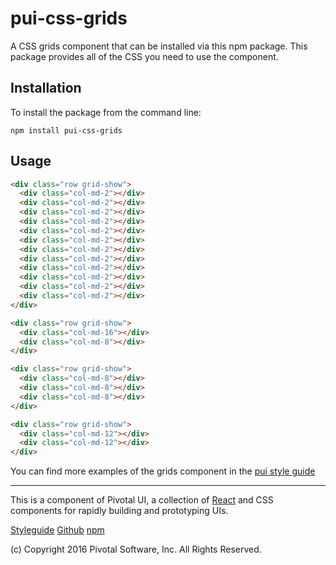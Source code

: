 # pui-css-grids

A CSS grids component that can be installed via this npm package.
This package provides all of the CSS you need to use the component.



## Installation

To install the package from the command line:

```
npm install pui-css-grids
```

## Usage

```html
<div class="row grid-show">
  <div class="col-md-2"></div>
  <div class="col-md-2"></div>
  <div class="col-md-2"></div>
  <div class="col-md-2"></div>
  <div class="col-md-2"></div>
  <div class="col-md-2"></div>
  <div class="col-md-2"></div>
  <div class="col-md-2"></div>
  <div class="col-md-2"></div>
  <div class="col-md-2"></div>
  <div class="col-md-2"></div>
  <div class="col-md-2"></div>
</div>

<div class="row grid-show">
  <div class="col-md-16"></div>
  <div class="col-md-8"></div>
</div>

<div class="row grid-show">
  <div class="col-md-8"></div>
  <div class="col-md-8"></div>
  <div class="col-md-8"></div>
</div>

<div class="row grid-show">
  <div class="col-md-12"></div>
  <div class="col-md-12"></div>
</div>
```


You can find more examples of the grids component in the [pui style guide](http://styleguide.pivotal.io/)


*****************************************

This is a component of Pivotal UI, a collection of [React](https://facebook.github.io/react/) and CSS components for rapidly building and prototyping UIs.

[Styleguide](http://styleguide.pivotal.io)
[Github](https://github.com/pivotal-cf/pivotal-ui)
[npm](https://www.npmjs.com/browse/keyword/pivotal%20ui%20modularized)

(c) Copyright 2016 Pivotal Software, Inc. All Rights Reserved.
